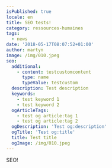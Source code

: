 ```yaml
---
isPublished: true
locale: en
title: SEO tests!
category: ressources-humaines
tags:
  - news
date: '2018-05-17T08:07:52+01:00'
author: martyn
image: /img/010.jpeg
seo:
  additional:
    - content: testcustomcontent
      type: name
      typeValue: testcustom
  description: Test description
  keywords:
    - test keyword 1
    - test keyword 2
  ogArticleTags:
    - test og article:tag 1
    - test og article:tag 2
  ogDescription: 'Test og:description'
  ogTitle: 'Test og:title'
  title: Test title
  ogImage: /img/010.jpeg
---
```


SEO!
